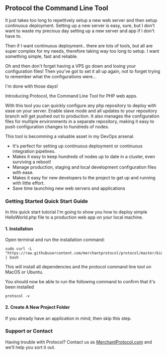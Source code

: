 ## Protocol the Command Line Tool

It just takes too long to repetitvely setup a new web server and then setup continuous deployment. Setting up a new server is easy, sure, but I don't want to waste my precious day setting up a new server and app if I don't have to. 

Then if I want continuous deployment.. there are lots of tools, but all are super complex for my needs, therefore taking way too long to setup. I want something simple, fast and reliable.

Oh and then don't forget having a VPS go down and losing your configuration files! Then you've got to set it all up again, not to forget trying to remember what the configurations were...

I'm done with those days!

Introducing Protocol, the Command Line Tool for PHP web apps.

With this tool you can quickly configure any php repository to deploy with ease on your server. Enable slave mode and all updates to your repository branch will get pushed out to production. It also manages the configuration files for multiple environments in a separate repository, making it easy to push configuration changes to hundreds of nodes.

This tool is becomming a valuable asset in my DevOps arsenal.

- It's perfect for setting up continuous deployment or continuous integration pipelines.
- Makes it easy to keep hundreds of nodes up to date in a cluster, even surviving a reboot!
- Manage production, staging and local development configuration files with ease.
- Makes it easy for new developers to the project to get up and running with little effort.
- Save time launching new web servers and applications

### Getting Started Quick Start Guide

In this quick start tutorial I'm going to show you how to deploy simple HelloWorld.php file to a production web app on your local machine.

#### 1. Installation

Open terminal and run the installation command:

```
sudo curl -L "https://raw.githubusercontent.com/merchantprotocol/protocol/master/bin/install" | bash
```

This will install all dependencies and the protocol command line tool on MacOS or Ubuntu.

You should now be able to run the following command to confirm that it's been installed

```
protocol -v
```

#### 2. Create A New Project Folder

If you already have an application in mind, then skip this step.








### Support or Contact

Having trouble with Protocol? Contact us as [MerchantProtocol.com](https://merchantprotocol.com/) and we’ll help you sort it out.

